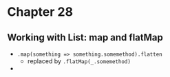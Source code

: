 # Chapter 28

## Working with List: map and flatMap
- `.map(something => something.somemethod).flatten`
  - replaced by `.flatMap(_.somemethod)`
- 
